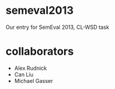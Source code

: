 semeval2013
===========

Our entry for SemEval  2013, CL-WSD task

collaborators
=============
  * Alex Rudnick
  * Can Liu
  * Michael Gasser
